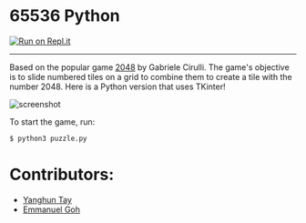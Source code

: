 65536 Python
===========

[![Run on Repl.it](https://repl.it/badge/github/EulersNumber2010/65536-python)](https://repl.it/github/EulersNumber2010/65536-python)

---

Based on the popular game [2048](https://github.com/gabrielecirulli/2048) by Gabriele Cirulli. The game's objective is to slide numbered tiles on a grid to combine them to create a tile with the number 2048. Here is a Python version that uses TKinter! 

![screenshot](img/screenshot.png)

To start the game, run:
    
    $ python3 puzzle.py


Contributors:
==

- [Yanghun Tay](http://github.com/yangshun)
- [Emmanuel Goh](http://github.com/emman27)
